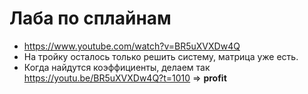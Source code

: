 # Лаба по сплайнам
- https://www.youtube.com/watch?v=BR5uXVXDw4Q
- На тройку осталось только решить систему, матрица уже есть.
- Когда найдутся коэффициенты, делаем так https://youtu.be/BR5uXVXDw4Q?t=1010 => **profit**
